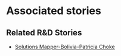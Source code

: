 # Associated stories

<!-- !!DO NOT REMOVE!! start autogenerated hyperlinks -->
## Related R&D Stories
- [Solutions Mapper\-Bolivia\-Patricia Choke](/stories/?doc=Patricia_edited-en-US)
<!-- !!DO NOT REMOVE!! end autogenerated hyperlinks -->